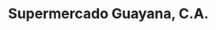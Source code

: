 ---
title: "Supermercado Guayana, C.A."
url: /ciudad-guayana-puerto-ordaz/supermercado-guayana-c-a/
shop: supermercado
---
